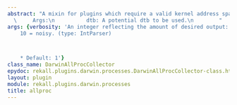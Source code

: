 ```yaml
---
abstract: "A mixin for plugins which require a valid kernel address space.\n\n   \
  \     Args:\n          dtb: A potential dtb to be used.\n        "
args: {verbosity: 'An integer reflecting the amount of desired output: 0 = quiet,
    10 = noisy. (type: IntParser)



    * Default: 1'}
class_name: DarwinAllProcCollector
epydoc: rekall.plugins.darwin.processes.DarwinAllProcCollector-class.html
layout: plugin
module: rekall.plugins.darwin.processes
title: allproc
---
```

